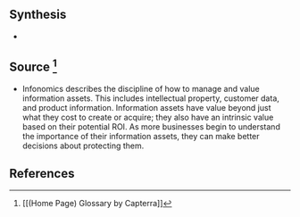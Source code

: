 ## Synthesis
- 
## Source [^1]
- Infonomics describes the discipline of how to manage and value information assets. This includes intellectual property, customer data, and product information. Information assets have value beyond just what they cost to create or acquire; they also have an intrinsic value based on their potential ROI. As more businesses begin to understand the importance of their information assets, they can make better decisions about protecting them.
## References

[^1]: [[(Home Page) Glossary by Capterra]]